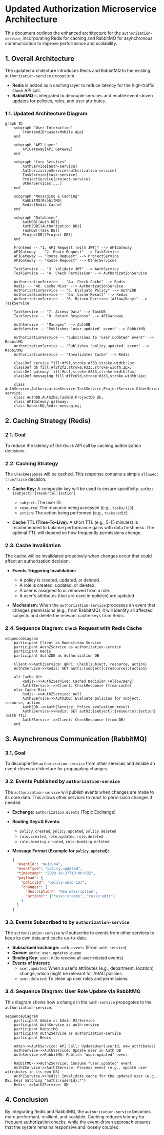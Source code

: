 # Updated Authorization Microservice Architecture

This document outlines the enhanced architecture for the `authorization-service`, incorporating Redis for caching and RabbitMQ for asynchronous communication to improve performance and scalability.

## 1. Overall Architecture

The updated architecture introduces Redis and RabbitMQ to the existing `authorization-service` ecosystem.

*   **Redis** is added as a caching layer to reduce latency for the high-traffic `Check` API call.
*   **RabbitMQ** is integrated to decouple services and enable event-driven updates for policies, roles, and user attributes.

### 1.1. Updated Architecture Diagram

```mermaid
graph TD
    subgraph "User Interaction"
        Frontend[Browser/Mobile App]
    end

    subgraph "API Layer"
        APIGateway[API Gateway]
    end

    subgraph "Core Services"
        AuthService[auth-service]
        AuthorizationService[authorization-service]
        TaskService[task-service]
        ProjectService[project-service]
        OtherServices[...]
    end

    subgraph "Messaging & Caching"
        RabbitMQ[RabbitMQ]
        Redis[Redis Cache]
    end

    subgraph "Databases"
        AuthDB[(Auth DB)]
        AuthZDB[(Authorization DB)]
        TaskDB[(Task DB)]
        ProjectDB[(Project DB)]
    end

    Frontend -- "1. API Request (with JWT)" --> APIGateway
    APIGateway -- "2. Route Request" --> TaskService
    APIGateway -- "Route Request" --> ProjectService
    APIGateway -- "Route Request" --> OtherServices

    TaskService -- "3. Validate JWT" --> AuthService
    TaskService -- "4. Check Permission" --> AuthorizationService

    AuthorizationService -- "4a. Check Cache" --> Redis
    Redis -- "4b. Cache Miss" --> AuthorizationService
    AuthorizationService -- "5. Evaluate Policy" --> AuthZDB
    AuthorizationService -- "5a. Cache Result" --> Redis
    AuthorizationService -- "6. Return Decision (Allow/Deny)" --> TaskService
    
    TaskService -- "7. Access Data" --> TaskDB
    TaskService -- "8. Return Response" --> APIGateway

    AuthService -- "Manages" --> AuthDB
    AuthService -- "Publishes 'user.updated' event" --> RabbitMQ

    AuthorizationService -- "Subscribes to 'user.updated' event" --> RabbitMQ
    AuthorizationService -- "Publishes 'policy.updated' event" --> RabbitMQ
    AuthorizationService -- "Invalidates Cache" --> Redis

    classDef service fill:#f9f,stroke:#333,stroke-width:2px;
    classDef db fill:#f2f2f2,stroke:#333,stroke-width:2px;
    classDef gateway fill:#ccf,stroke:#333,stroke-width:2px;
    classDef messaging fill:#ffc65d,stroke:#333,stroke-width:2px;

    class AuthService,AuthorizationService,TaskService,ProjectService,OtherServices service;
    class AuthDB,AuthZDB,TaskDB,ProjectDB db;
    class APIGateway gateway;
    class RabbitMQ,Redis messaging;
```

## 2. Caching Strategy (Redis)

### 2.1. Goal
To reduce the latency of the `Check` API call by caching authorization decisions.

### 2.2. Caching Strategy
The `CheckResponse` will be cached. This response contains a simple `allowed: true/false` decision.

*   **Cache Key:** A composite key will be used to ensure specificity.
    `authz:{subject}:{resource}:{action}`
    *   `subject`: The user ID.
    *   `resource`: The resource being accessed (e.g., `tasks/123`).
    *   `action`: The action being performed (e.g., `tasks:edit`).

*   **Cache TTL (Time-To-Live):** A short TTL (e.g., 5-15 minutes) is recommended to balance performance gains with data freshness. The optimal TTL will depend on how frequently permissions change.

### 2.3. Cache Invalidation
The cache will be invalidated proactively when changes occur that could affect an authorization decision.

*   **Events Triggering Invalidation:**
    *   A policy is created, updated, or deleted.
    *   A role is created, updated, or deleted.
    *   A user is assigned to or removed from a role.
    *   A user's attributes (that are used in policies) are updated.

*   **Mechanism:** When the `authorization-service` processes an event that changes permissions (e.g., from RabbitMQ), it will identify all affected subjects and delete the relevant cache keys from Redis.

### 2.4. Sequence Diagram: `Check` Request with Redis Cache

```mermaid
sequenceDiagram
    participant Client as Downstream Service
    participant AuthZService as authorization-service
    participant Redis
    participant AuthZDB as Authorization DB

    Client->>AuthZService: gRPC: Check(subject, resource, action)
    AuthZService->>Redis: GET authz:{subject}:{resource}:{action}
    
    alt Cache Hit
        Redis-->>AuthZService: Cached Decision (Allow/Deny)
        AuthZService-->>Client: CheckResponse (from cache)
    else Cache Miss
        Redis-->>AuthZService: null
        AuthZService->>AuthZDB: Evaluate policies for subject, resource, action
        AuthZDB-->>AuthZService: Policy evaluation result
        AuthZService->>Redis: SET authz:{subject}:{resource}:{action} (with TTL)
        AuthZService-->>Client: CheckResponse (from DB)
    end
```

## 3. Asynchronous Communication (RabbitMQ)

### 3.1. Goal
To decouple the `authorization-service` from other services and enable an event-driven architecture for propagating changes.

### 3.2. Events Published by `authorization-service`
The `authorization-service` will publish events when changes are made to its core data. This allows other services to react to permission changes if needed.

*   **Exchange:** `authorization.events` (Topic Exchange)
*   **Routing Keys & Events:**
    *   `policy.created`, `policy.updated`, `policy.deleted`
    - `role.created`, `role.updated`, `role.deleted`
    - `role.binding.created`, `role.binding.deleted`

*   **Message Format (Example for `policy.updated`):**
    ```json
    {
      "eventId": "uuid-v4",
      "eventType": "policy.updated",
      "timestamp": "2023-10-27T10:00:00Z",
      "payload": {
        "policyId": "policy-uuid-123",
        "changes": {
          "description": "New description",
          "actions": ["tasks:create", "tasks:edit"]
        }
      }
    }
    ```

### 3.3. Events Subscribed to by `authorization-service`
The `authorization-service` will subscribe to events from other services to keep its own data and cache up-to-date.

*   **Subscribed Exchange:** `auth.events` (From `auth-service`)
*   **Queue:** `authz.user_updates.queue`
*   **Binding Key:** `user.#` (to receive all user-related events)
*   **Events of Interest:**
    *   `user.updated`: When a user's attributes (e.g., department, location) change, which might be relevant for ABAC policies.
    *   `user.deleted`: To clean up user roles and permissions.

### 3.4. Sequence Diagram: User Role Update via RabbitMQ

This diagram shows how a change in the `auth-service` propagates to the `authorization-service`.

```mermaid
sequenceDiagram
    participant Admin as Admin UI/Service
    participant AuthService as auth-service
    participant RabbitMQ
    participant AuthZService as authorization-service
    participant Redis

    Admin->>AuthService: API Call: UpdateUser(userId, new_attributes)
    AuthService->>AuthService: Update user in Auth DB
    AuthService->>RabbitMQ: Publish "user.updated" event
    
    RabbitMQ-->>AuthZService: Consume "user.updated" event
    AuthZService->>AuthZService: Process event (e.g., update user attributes in its own DB)
    AuthZService->>Redis: Invalidate cache for the updated user (e.g., DEL keys matching "authz:{userId}:*")
    Redis-->>AuthZService: OK
```

## 4. Conclusion

By integrating Redis and RabbitMQ, the `authorization-service` becomes more performant, resilient, and scalable. Caching reduces latency for frequent authorization checks, while the event-driven approach ensures that the system remains responsive and loosely coupled.